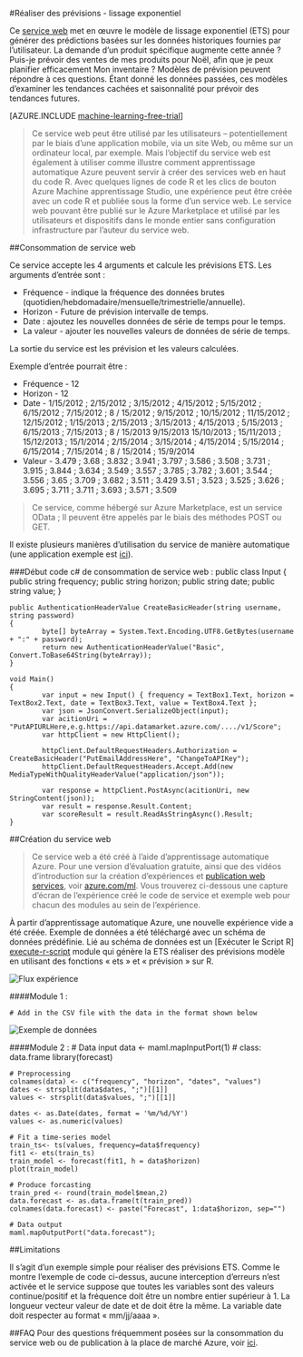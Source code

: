 <properties 
    pageTitle="Lissage exponentiel réaliser des prévisions | Microsoft Azure" 
    description="Service Web : lissage exponentiel réaliser des prévisions" 
    services="machine-learning" 
    documentationCenter="" 
    authors="xueshanz" 
    manager="jhubbard" 
    editor="cgronlun"/>

<tags 
    ms.service="machine-learning" 
    ms.workload="data-services" 
    ms.tgt_pltfrm="na" 
    ms.devlang="na" 
    ms.topic="article" 
    ms.date="08/17/2016" 
    ms.author="xueshzha"/> 


#<a name="forecasting---exponential-smoothing"></a>Réaliser des prévisions - lissage exponentiel 

Ce [service web]( https://datamarket.azure.com/dataset/aml_labs/ets) met en œuvre le modèle de lissage exponentiel (ETS) pour générer des prédictions basées sur les données historiques fournies par l’utilisateur. La demande d’un produit spécifique augmente cette année ? Puis-je prévoir des ventes de mes produits pour Noël, afin que je peux planifier efficacement Mon inventaire ? Modèles de prévision peuvent répondre à ces questions. Étant donné les données passées, ces modèles d’examiner les tendances cachées et saisonnalité pour prévoir des tendances futures.  


[AZURE.INCLUDE [machine-learning-free-trial](../../includes/machine-learning-free-trial.md)]
 
>Ce service web peut être utilisé par les utilisateurs – potentiellement par le biais d’une application mobile, via un site Web, ou même sur un ordinateur local, par exemple. Mais l’objectif du service web est également à utiliser comme illustre comment apprentissage automatique Azure peuvent servir à créer des services web en haut du code R. Avec quelques lignes de code R et les clics de bouton Azure Machine apprentissage Studio, une expérience peut être créée avec un code R et publiée sous la forme d’un service web. Le service web pouvant être publié sur le Azure Marketplace et utilisé par les utilisateurs et dispositifs dans le monde entier sans configuration infrastructure par l’auteur du service web.
 
##<a name="consumption-of-web-service"></a>Consommation de service web 
 
Ce service accepte les 4 arguments et calcule les prévisions ETS.
Les arguments d’entrée sont :

* Fréquence - indique la fréquence des données brutes (quotidien/hebdomadaire/mensuelle/trimestrielle/annuelle).
* Horizon - Future de prévision intervalle de temps.
* Date : ajoutez les nouvelles données de série de temps pour le temps.
* La valeur - ajouter les nouvelles valeurs de données de série de temps.

La sortie du service est les prévision et les valeurs calculées.

Exemple d’entrée pourrait être : 

* Fréquence - 12
* Horizon - 12
* Date - 1/15/2012 ; 2/15/2012 ; 3/15/2012 ; 4/15/2012 ; 5/15/2012 ; 6/15/2012 ; 7/15/2012 ; 8 / 15/2012 ; 9/15/2012 ; 10/15/2012 ; 11/15/2012 ; 12/15/2012 ; 1/15/2013 ; 2/15/2013 ; 3/15/2013 ; 4/15/2013 ; 5/15/2013 ; 6/15/2013 ; 7/15/2013 ; 8 / 15/2013 9/15/2013 15/10/2013 ; 15/11/2013 ; 15/12/2013 ; 15/1/2014 ; 2/15/2014 ; 3/15/2014 ; 4/15/2014 ; 5/15/2014 ; 6/15/2014 ; 7/15/2014 ; 8 / 15/2014 ; 15/9/2014
* Valeur - 3.479 ; 3.68 ; 3.832 ; 3.941 ; 3.797 ; 3.586 ; 3.508 ; 3.731 ; 3.915 ; 3.844 ; 3.634 ; 3.549 ; 3.557 ; 3.785 ; 3.782 ; 3.601 ; 3.544 ; 3.556 ; 3.65 ; 3.709 ; 3.682 ; 3.511 ; 3.429 3.51 ; 3.523 ; 3.525 ; 3.626 ; 3.695 ; 3.711 ; 3.711 ; 3.693 ; 3.571 ; 3.509
 
>Ce service, comme hébergé sur Azure Marketplace, est un service OData ; Il peuvent être appelés par le biais des méthodes POST ou GET. 

Il existe plusieurs manières d’utilisation du service de manière automatique (une application exemple est [ici](http://microsoftazuremachinelearning.azurewebsites.net/etsForecasting.aspx)).

###<a name="starting-c-code-for-web-service-consumption"></a>Début code c# de consommation de service web :
    public class Input
    {
            public string frequency;
            public string horizon;
            public string date;
            public string value;
    }
    
    public AuthenticationHeaderValue CreateBasicHeader(string username, string password)
    {
            byte[] byteArray = System.Text.Encoding.UTF8.GetBytes(username + ":" + password);
            return new AuthenticationHeaderValue("Basic", Convert.ToBase64String(byteArray));
    }

    void Main()
    {
            var input = new Input() { frequency = TextBox1.Text, horizon = TextBox2.Text, date = TextBox3.Text, value = TextBox4.Text };
            var json = JsonConvert.SerializeObject(input);
            var acitionUri = "PutAPIURLHere,e.g.https://api.datamarket.azure.com/..../v1/Score";
            var httpClient = new HttpClient();
    
            httpClient.DefaultRequestHeaders.Authorization = CreateBasicHeader("PutEmailAddressHere", "ChangeToAPIKey");
            httpClient.DefaultRequestHeaders.Accept.Add(new MediaTypeWithQualityHeaderValue("application/json"));
    
            var response = httpClient.PostAsync(acitionUri, new StringContent(json));
            var result = response.Result.Content;
            var scoreResult = result.ReadAsStringAsync().Result;
    }



##<a name="creation-of-web-service"></a>Création du service web 

>Ce service web a été créé à l’aide d’apprentissage automatique Azure. Pour une version d’évaluation gratuite, ainsi que des vidéos d’introduction sur la création d’expériences et [publication web services](machine-learning-publish-a-machine-learning-web-service.md), voir [azure.com/ml](http://azure.com/ml). Vous trouverez ci-dessous une capture d’écran de l’expérience créé le code de service et exemple web pour chacun des modules au sein de l’expérience.

À partir d’apprentissage automatique Azure, une nouvelle expérience vide a été créée. Exemple de données a été téléchargé avec un schéma de données prédéfinie. Lié au schéma de données est un [Exécuter le Script R] [ execute-r-script] module qui génère la ETS réaliser des prévisions modèle en utilisant des fonctions « ets » et « prévision » sur R. 


![Flux expérience][2]

####<a name="module-1"></a>Module 1 :
 
    # Add in the CSV file with the data in the format shown below 
![Exemple de données][3]   

####<a name="module-2"></a>Module 2 :
    # Data input
    data <- maml.mapInputPort(1) # class: data.frame
    library(forecast)
    
    # Preprocessing
    colnames(data) <- c("frequency", "horizon", "dates", "values")
    dates <- strsplit(data$dates, ";")[[1]]
    values <- strsplit(data$values, ";")[[1]]
    
    dates <- as.Date(dates, format = '%m/%d/%Y')
    values <- as.numeric(values)
    
    # Fit a time-series model
    train_ts<- ts(values, frequency=data$frequency)
    fit1 <- ets(train_ts)
    train_model <- forecast(fit1, h = data$horizon)
    plot(train_model)
    
    # Produce forcasting
    train_pred <- round(train_model$mean,2)
    data.forecast <- as.data.frame(t(train_pred))
    colnames(data.forecast) <- paste("Forecast", 1:data$horizon, sep="")
    
    # Data output
    maml.mapOutputPort("data.forecast");

 
##<a name="limitations"></a>Limitations 

Il s’agit d’un exemple simple pour réaliser des prévisions ETS. Comme le montre l’exemple de code ci-dessus, aucune interception d’erreurs n’est activée et le service suppose que toutes les variables sont des valeurs continue/positif et la fréquence doit être un nombre entier supérieur à 1. La longueur vecteur valeur de date et de doit être la même. La variable date doit respecter au format « mm/jj/aaaa ».

##<a name="faq"></a>FAQ
Pour des questions fréquemment posées sur la consommation du service web ou de publication à la place de marché Azure, voir [ici](machine-learning-marketplace-faq.md).

[1]: ./media/machine-learning-r-csharp-forecasting-exponential-smoothing/ets-img1.png
[2]: ./media/machine-learning-r-csharp-forecasting-exponential-smoothing/ets-img2.png
[3]: ./media/machine-learning-r-csharp-forecasting-exponential-smoothing/ets-img3.png


<!-- Module References -->
[execute-r-script]: https://msdn.microsoft.com/library/azure/30806023-392b-42e0-94d6-6b775a6e0fd5/
 
